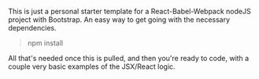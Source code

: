 This is just a personal starter template for a React-Babel-Webpack nodeJS project with Bootstrap. An easy way to get going with the
necessary dependencies.

>npm install

All that's needed once this is pulled, and then you're ready to code, with a couple very basic examples of the JSX/React logic.
